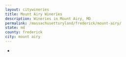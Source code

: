 ```yaml
---
layout: citywineries
title: Mount Airy Wineries
description: Wineries in Mount Airy, MD
permalink: /massachusettsryland/frederick/mount-airy/
state: md
county: frederick
city: mount airy
---
```

-
